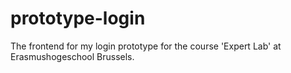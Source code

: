 # prototype-login
The frontend for my login prototype for the course 'Expert Lab' at Erasmushogeschool Brussels. 
